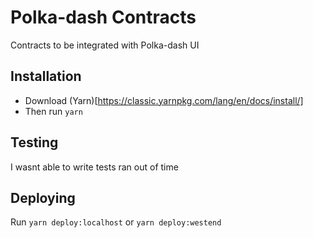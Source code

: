 # Polka-dash Contracts

Contracts to be integrated with Polka-dash UI

## Installation

- Download (Yarn)[https://classic.yarnpkg.com/lang/en/docs/install/]
- Then run `yarn`

## Testing

I wasnt able to write tests ran out of time


## Deploying 

Run ``yarn deploy:localhost`` or ``yarn deploy:westend``